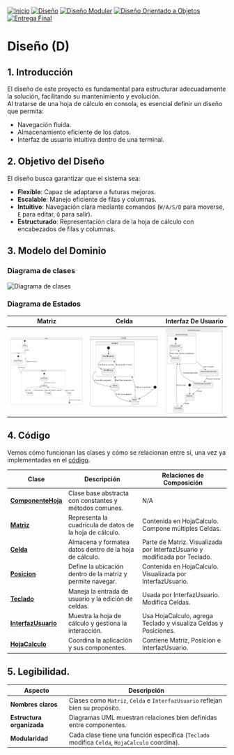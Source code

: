[![Inicio](https://img.shields.io/badge/-Inicio-FFF?style=flat&logo=Emlakjet&logoColor=black)](/README.md) [![Diseño](https://img.shields.io/badge/-Entrega_1-FFF?style=flat&logo=openstreetmap&logoColor=black)](/documentos/entregas.d.md) [![Diseño Modular](https://img.shields.io/badge/-Entrega_2-FFF?style=flat&logo=openstreetmap&logoColor=black)](/documentos/entregas.dM.md)  [![Diseño Orientado a Objetos](https://img.shields.io/badge/-Entrega_3-FFF?style=flat&logo=openstreetmap&logoColor=black)](/documentos/entregas.dOO.md)  [![Entrega Final](https://img.shields.io/badge/-Entrega_4-FFF?style=flat&logo=openstreetmap&logoColor=black)]()

# Diseño (D)

## 1. Introducción
El diseño de este proyecto es fundamental para estructurar adecuadamente la solución, facilitando su mantenimiento y evolución.  
Al tratarse de una hoja de cálculo en consola, es esencial definir un diseño que permita:  

- Navegación fluida.  
- Almacenamiento eficiente de los datos.  
- Interfaz de usuario intuitiva dentro de una terminal.  

## 2. Objetivo del Diseño
El diseño busca garantizar que el sistema sea:  

- **Flexible**: Capaz de adaptarse a futuras mejoras.  
- **Escalable**: Manejo eficiente de filas y columnas.  
- **Intuitivo**: Navegación clara mediante comandos (`W/A/S/D` para moverse, `E` para editar, `Q` para salir).  
- **Estructurado**: Representación clara de la hoja de cálculo con encabezados de filas y columnas.  

## 3. Modelo del Dominio

### Diagrama de clases

![Diagrama de clases](/images/modelosUML/DiagramaClases.svg)

### Diagrama de Estados

| **Matriz** | **Celda** | **Interfaz De Usuario** |
|----------|----------|----------|
| ![Diagrama de Estados Matriz](/images/modelosUML/DiagramaEstadosMatriz.svg) | ![Diagrama de Estados Celda](/images/modelosUML/DiagramaEstadosCelda.svg) |  ![Diagrama de Estados InterfazUsuario](/images/modelosUML/DiagramaEstadosInterfazUsuario.svg) |

## 4. Código

Vemos cómo funcionan las clases y cómo se relacionan entre sí, una vez ya implementadas en el [código](/src/HojaCalculo.java).

| Clase               | Descripción | Relaciones de Composición |
|---------------------|-------------|---------------------------|
| [**ComponenteHoja**](https://github.com/oscarsantasanchez/24-25-IdSw2-SDD/blob/1262ea1a57e90b63dfb4db57a52fc116fa828348/src/HojaCalculo.java#L3)  | Clase base abstracta con constantes y métodos comunes. | N/A |
| [**Matriz**](https://github.com/oscarsantasanchez/24-25-IdSw2-SDD/blob/1262ea1a57e90b63dfb4db57a52fc116fa828348/src/HojaCalculo.java#L77)          | Representa la cuadrícula de datos de la hoja de cálculo. | Contenida en HojaCalculo. Compone múltiples Celdas. |
| [**Celda**](https://github.com/oscarsantasanchez/24-25-IdSw2-SDD/blob/1262ea1a57e90b63dfb4db57a52fc116fa828348/src/HojaCalculo.java#L52)           | Almacena y formatea datos dentro de la hoja de cálculo. | Parte de Matriz. Visualizada por InterfazUsuario y modificada por Teclado. |
| [**Posicion**](https://github.com/oscarsantasanchez/24-25-IdSw2-SDD/blob/1262ea1a57e90b63dfb4db57a52fc116fa828348/src/HojaCalculo.java#L10)        | Define la ubicación dentro de la matriz y permite navegar. | Contenida en HojaCalculo. Visualizada por InterfazUsuario. |
| [**Teclado**](https://github.com/oscarsantasanchez/24-25-IdSw2-SDD/blob/1262ea1a57e90b63dfb4db57a52fc116fa828348/src/HojaCalculo.java#L110)         | Maneja la entrada de usuario y la edición de celdas. | Usada por InterfazUsuario. Modifica Celdas. |
| [**InterfazUsuario**](https://github.com/oscarsantasanchez/24-25-IdSw2-SDD/blob/1262ea1a57e90b63dfb4db57a52fc116fa828348/src/HojaCalculo.java#L137) | Muestra la hoja de cálculo y gestiona la interacción. | Usa HojaCalculo, agrega Teclado y visualiza Celdas y Posiciones. |
| [**HojaCalculo**](https://github.com/oscarsantasanchez/24-25-IdSw2-SDD/blob/1262ea1a57e90b63dfb4db57a52fc116fa828348/src/HojaCalculo.java#L198)     | Coordina la aplicación y sus componentes. | Contiene Matriz, Posicion e InterfazUsuario. |

## 5. Legibilidad.

| **Aspecto**           | **Descripción** |
|----------------------|---------------|
| **Nombres claros** | Clases como `Matriz`, `Celda` e `InterfazUsuario` reflejan bien su propósito. |
| **Estructura organizada** | Diagramas UML muestran relaciones bien definidas entre componentes. |
| **Modularidad** | Cada clase tiene una función específica (`Teclado` modifica `Celda`, `HojaCalculo` coordina). |
